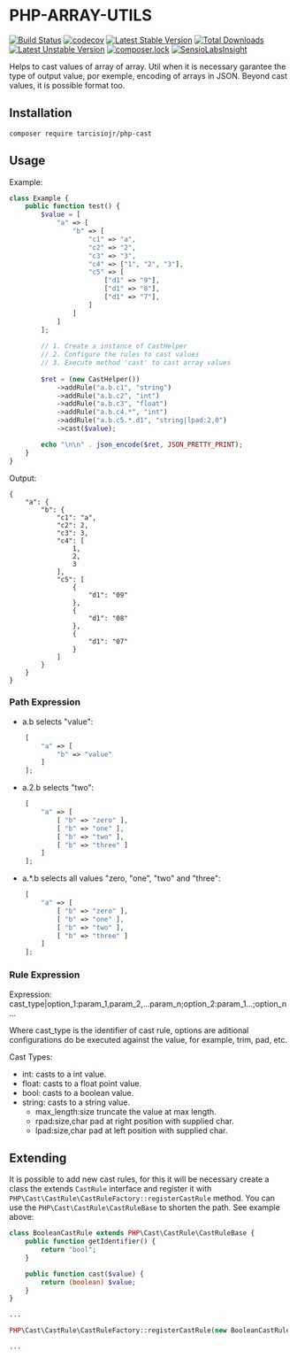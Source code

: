 # PHP-ARRAY-UTILS
[![Build Status](https://travis-ci.org/tarcisiojr/php-cast.svg?branch=master)](https://travis-ci.org/tarcisiojr/php-cast)
[![codecov](https://codecov.io/gh/tarcisiojr/php-cast/branch/master/graph/badge.svg)](https://codecov.io/gh/tarcisiojr/php-cast)
[![Latest Stable Version](https://poser.pugx.org/tarcisiojr/php-cast/v/stable)](https://packagist.org/packages/tarcisiojr/php-cast)
[![Total Downloads](https://poser.pugx.org/tarcisiojr/php-cast/downloads)](https://packagist.org/packages/tarcisiojr/php-cast)
[![Latest Unstable Version](https://poser.pugx.org/tarcisiojr/php-cast/v/unstable)](https://packagist.org/packages/tarcisiojr/php-cast)
[![composer.lock](https://poser.pugx.org/tarcisiojr/php-cast/composerlock)](https://packagist.org/packages/tarcisiojr/php-cast)
[![SensioLabsInsight](https://insight.sensiolabs.com/projects/f4c39a14-b982-42d4-bd35-90bf660dc49a/mini.png)](https://insight.sensiolabs.com/projects/f4c39a14-b982-42d4-bd35-90bf660dc49a)

Helps to cast values of array of array. Util when it is necessary garantee the type of output value, por exemple, 
encoding of arrays in JSON. Beyond cast values, it is possible format too.

## Installation

```
composer require tarcisiojr/php-cast
```

## Usage

Example:

```php
class Example {
    public function test() {
        $value = [
            "a" => [
                "b" => [
                    "c1" => "a",
                    "c2" => "2",
                    "c3" => "3",
                    "c4" => ["1", "2", "3"],
                    "c5" => [
                        ["d1" => "9"],
                        ["d1" => "8"],
                        ["d1" => "7"],
                    ]
                ]
            ]
        ];
    
        // 1. Create a instance of CastHelper
        // 2. Configure the rules to cast values
        // 3. Execute method 'cast' to cast array values
        
        $ret = (new CastHelper())
            ->addRule("a.b.c1", "string")
            ->addRule("a.b.c2", "int")
            ->addRule("a.b.c3", "float")
            ->addRule("a.b.c4.*", "int")
            ->addRule("a.b.c5.*.d1", "string|lpad:2,0")
            ->cast($value);

        echo "\n\n" . json_encode($ret, JSON_PRETTY_PRINT);
    }
}

```

Output:

```
{
    "a": {
        "b": {
            "c1": "a",
            "c2": 2,
            "c3": 3,
            "c4": [
                1,
                2,
                3
            ],
            "c5": [
                {
                    "d1": "09"
                },
                {
                    "d1": "08"
                },
                {
                    "d1": "07"
                }
            ]
        }
    }
}
```

### Path Expression

* a.b selects "value": 
```php
    [ 
        "a" => [
            "b" => "value"
        ]
    ]; 
```

* a.2.b selects "two": 
```php
    [ 
        "a" => [
            [ "b" => "zero" ],
            [ "b" => "one" ],
            [ "b" => "two" ],
            [ "b" => "three" ]
        ]
    ]; 
```

* a.*.b selects all values "zero, "one", "two" and "three": 
```php
    [ 
        "a" => [
            [ "b" => "zero" ],
            [ "b" => "one" ],
            [ "b" => "two" ],
            [ "b" => "three" ]
        ]
    ]; 
```


### Rule Expression

Expression: cast_type|option_1:param_1,param_2,...param_n;option_2:param_1...;option_n... 

Where cast_type is the identifier of cast rule, options are aditional configurations do be executed against the value, for example, trim, pad, etc.

Cast Types:

* int: casts to a int value.
* float: casts to a float point value.
* bool: casts to a boolean value.
* string: casts to a string value.
    - max_length:size truncate the value at max length.
    - rpad:size,char pad at right position with supplied char.
    - lpad:size,char pad at left position with supplied char.

## Extending

It is possible to add new cast rules, for this it will be necessary create a class the extends ```CastRule``` interface 
and register it with ```PHP\Cast\CastRule\CastRuleFactory::registerCastRule``` method. You can use the 
```PHP\Cast\CastRule\CastRuleBase``` to shorten the path. See example above:

```php
class BooleanCastRule extends PHP\Cast\CastRule\CastRuleBase {
    public function getIdentifier() {
        return "bool";
    }

    public function cast($value) {
        return (boolean) $value;
    }
} 

...

PHP\Cast\CastRule\CastRuleFactory::registerCastRule(new BooleanCastRule());

...
```
